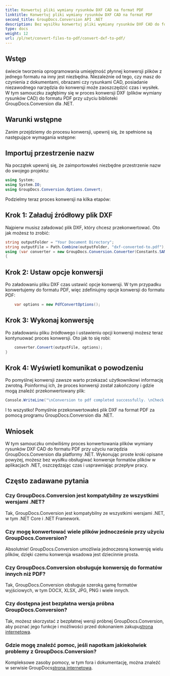 ```yaml
---
title: Konwertuj pliki wymiany rysunków DXF CAD na format PDF
linktitle: Konwertuj pliki wymiany rysunków DXF CAD na format PDF
second_title: GroupDocs.Conversion API .NET
description: Bez wysiłku konwertuj pliki wymiany rysunków DXF CAD do formatu PDF za pomocą GroupDocs.Conversion dla .NET.
type: docs
weight: 12
url: /pl/net/convert-files-to-pdf/convert-dxf-to-pdf/
---
```

## Wstęp
świecie tworzenia oprogramowania umiejętność płynnej konwersji plików z jednego formatu na inny jest niezbędna. Niezależnie od tego, czy masz do czynienia z dokumentami, obrazami czy rysunkami CAD, posiadanie niezawodnego narzędzia do konwersji może zaoszczędzić czas i wysiłek. W tym samouczku zagłębimy się w proces konwersji DXF (plików wymiany rysunków CAD) do formatu PDF przy użyciu biblioteki GroupDocs.Conversion dla .NET.
## Warunki wstępne
Zanim przejdziemy do procesu konwersji, upewnij się, że spełnione są następujące wymagania wstępne:

## Importuj przestrzenie nazw
Na początek upewnij się, że zaimportowałeś niezbędne przestrzenie nazw do swojego projektu:
```csharp
using System;
using System.IO;
using GroupDocs.Conversion.Options.Convert;
```
Podzielmy teraz proces konwersji na kilka etapów:
## Krok 1: Załaduj źródłowy plik DXF
Najpierw musisz załadować plik DXF, który chcesz przekonwertować. Oto jak możesz to zrobić:
```csharp
string outputFolder = "Your Document Directory";
string outputFile = Path.Combine(outputFolder, "dxf-converted-to.pdf");
using (var converter = new GroupDocs.Conversion.Converter(Constants.SAMPLE_DXF))
{
```
## Krok 2: Ustaw opcje konwersji
Po załadowaniu pliku DXF czas ustawić opcje konwersji. W tym przypadku konwertujemy do formatu PDF, więc zdefiniujmy opcje konwersji do formatu PDF:
```csharp
	var options = new PdfConvertOptions();
```
## Krok 3: Wykonaj konwersję
Po załadowaniu pliku źródłowego i ustawieniu opcji konwersji możesz teraz kontynuować proces konwersji. Oto jak to się robi:
```csharp
	converter.Convert(outputFile, options);
}
```
## Krok 4: Wyświetl komunikat o powodzeniu
Po pomyślnej konwersji zawsze warto przekazać użytkownikowi informację zwrotną. Poinformuj ich, że proces konwersji został zakończony i gdzie mogą znaleźć przekonwertowany plik:
```csharp
Console.WriteLine("\nConversion to pdf completed successfully. \nCheck output in {0}", outputFolder);
```
I to wszystko! Pomyślnie przekonwertowałeś plik DXF na format PDF za pomocą programu GroupDocs.Conversion dla .NET.

## Wniosek
W tym samouczku omówiliśmy proces konwertowania plików wymiany rysunków DXF CAD do formatu PDF przy użyciu narzędzia GroupDocs.Conversion dla platformy .NET. Wykonując proste kroki opisane powyżej, możesz bez wysiłku obsługiwać konwersje formatów plików w aplikacjach .NET, oszczędzając czas i usprawniając przepływ pracy.
## Często zadawane pytania
### Czy GroupDocs.Conversion jest kompatybilny ze wszystkimi wersjami .NET?
Tak, GroupDocs.Conversion jest kompatybilny ze wszystkimi wersjami .NET, w tym .NET Core i .NET Framework.
### Czy mogę konwertować wiele plików jednocześnie przy użyciu GroupDocs.Conversion?
Absolutnie! GroupDocs.Conversion umożliwia jednoczesną konwersję wielu plików, dzięki czemu konwersja wsadowa jest dziecinnie prosta.
### Czy GroupDocs.Conversion obsługuje konwersję do formatów innych niż PDF?
Tak, GroupDocs.Conversion obsługuje szeroką gamę formatów wyjściowych, w tym DOCX, XLSX, JPG, PNG i wiele innych.
### Czy dostępna jest bezpłatna wersja próbna GroupDocs.Conversion?
 Tak, możesz skorzystać z bezpłatnej wersji próbnej GroupDocs.Conversion, aby poznać jego funkcje i możliwości przed dokonaniem zakupu[strona internetowa](https://releases.groupdocs.com/).
### Gdzie mogę znaleźć pomoc, jeśli napotkam jakiekolwiek problemy z GroupDocs.Conversion?
 Kompleksowe zasoby pomocy, w tym fora i dokumentację, można znaleźć w serwisie GroupDocs[strona internetowa](https://forum.groupdocs.com/c/conversion/11).